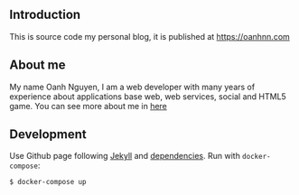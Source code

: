 Introduction
---
This is source code my personal blog, it is published at https://oanhnn.com

About me
---
My name Oanh Nguyen, I am a web developer with many years of experience about
applications base web, web services, social and HTML5 game.
You can see more about me in [here](https://oanhnn.com)

Development
---
Use Github page following [Jekyll](https://jekyllrb.com) and [dependencies](https://pages.github.com/versions).
Run with `docker-compose`:

```bash
$ docker-compose up
```
